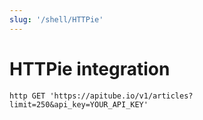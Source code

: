 ```yaml
---
slug: '/shell/HTTPie'
---
```


# HTTPie integration

```shell
http GET 'https://apitube.io/v1/articles?limit=250&api_key=YOUR_API_KEY'
```
